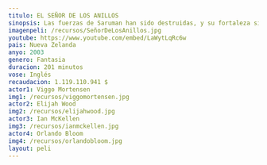 ```yaml
---
titulo: EL SEÑOR DE LOS ANILLOS
sinopsis: Las fuerzas de Saruman han sido destruidas, y su fortaleza sitiada. Ha llegado el momento de decidir el destino de la Tierra Media, y, por primera vez, parece que hay una pequeña esperanza. El interés del señor oscuro Sauron se centra ahora en Gondor, el último reducto de los hombres, cuyo trono será reclamado por Aragorn. Sauron se dispone a lanzar un ataque decisivo contra Gondor. Mientras tanto, Frodo y Sam continuan su camino hacia Mordor, con la esperanza de llegar al Monte del Destino.
imagenpeli: /recursos/SeñorDeLosAnillos.jpg
youtube: https://www.youtube.com/embed/LaWytLqRc6w
pais: Nueva Zelanda
anyo: 2003
genero: Fantasia
duracion: 201 minutos
vose: Inglés
recaudacion: 1.119.110.941 $
actor1: Viggo Mortensen
img1: /recursos/viggomortensen.jpg
actor2: Elijah Wood
img2: /recursos/elijahwood.jpg
actor3: Ian McKellen
img3: /recursos/ianmckellen.jpg
actor4: Orlando Bloom
img4: /recursos/orlandobloom.jpg
layout: peli
---
```

